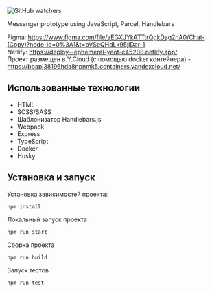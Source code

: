![GitHub watchers](https://img.shields.io/github/watchers/go-pro0000/middle.messenger.praktikum.yandex?style=social)  

Messenger prototype using JavaScript, Parcel, Handlebars  

Figma: https://www.figma.com/file/aEGXJYkATTtrQgkDag2hA0/Chat-(Copy)?node-id=0%3A1&t=bVSeQHdLk95jIDar-1  
Netlify: https://deploy--ephemeral-yeot-c45208.netlify.app/  
Проект размещен в Y.Cloud (с помощью docker контейнера) - https://bbapj38196hda8npnmk5.containers.yandexcloud.net/

## **Использованные технологии**
- HTML
- SCSS/SASS
- Шаблонизатор Handlebars.js
- Webpack
- Express
- TypeScript
- Docker
- Husky

## **Установка и запуск**
Установка зависимостей проекта:
``` 
npm install
```
Локальный запуск проекта
``` 
npm run start
```
Сборка проекта
``` 
npm run build
```
Запуск тестов
``` 
npm run test
```
